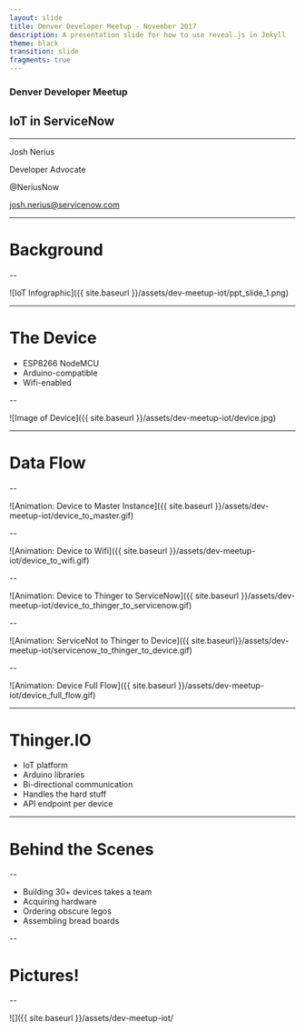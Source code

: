 ```yaml
---
layout: slide
title: Denver Developer Meetup - November 2017
description: A presentation slide for how to use reveal.js in Jekyll
theme: black
transition: slide
fragments: true
---
```


### Denver Developer Meetup

## IoT in ServiceNow

---

Josh Nerius

Developer Advocate

@NeriusNow

josh.nerius@servicenow.com

---

# Background

--

![IoT Infographic]({{ site.baseurl }}/assets/dev-meetup-iot/ppt_slide_1.png)

---

# The Device

- ESP8266 NodeMCU
- Arduino-compatible
- Wifi-enabled

--

![Image of Device]({{ site.baseurl }}/assets/dev-meetup-iot/device.jpg)

---

# Data Flow

--

![Animation: Device to Master Instance]({{ site.baseurl }}/assets/dev-meetup-iot/device_to_master.gif)

--

![Animation: Device to Wifi]({{ site.baseurl }}/assets/dev-meetup-iot/device_to_wifi.gif)

--

![Animation: Device to Thinger to ServiceNow]({{ site.baseurl }}/assets/dev-meetup-iot/device_to_thinger_to_servicenow.gif)

--

![Animation: ServiceNot to Thinger to Device]({{ site.baseurl}}/assets/dev-meetup-iot/servicenow_to_thinger_to_device.gif)

--

![Animation: Device Full Flow]({{ site.baseurl }}/assets/dev-meetup-iot/device_full_flow.gif)

---

# Thinger.IO

- IoT platform
- Arduino libraries
- Bi-directional communication
- Handles the hard stuff
- API endpoint per device

--- 

# Behind the Scenes

-- 

- Building 30+ devices takes a team
- Acquiring hardware
- Ordering obscure legos
- Assembling bread boards

-- 

# Pictures!

--

![]({{ site.baseurl }}/assets/dev-meetup-iot/
